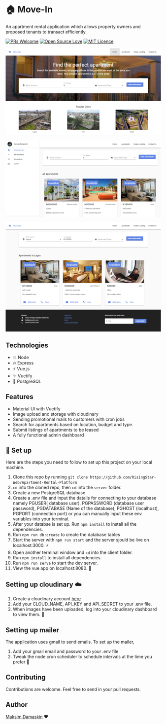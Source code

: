 # :house: Move-In
An apartment rental application which allows property owners and proposed tenants to transact efficiently.

[![PRs Welcome](https://img.shields.io/badge/PRs-welcome-brightgreen.svg?style=flat-square)](http://makeapullrequest.com)
[![Open Source Love](https://badges.frapsoft.com/os/v1/open-source.svg?v=103)](https://github.com/ellerbrock/open-source-badges/)
[![MIT Licence](https://badges.frapsoft.com/os/mit/mit.svg?v=103)](https://opensource.org/licenses/mit-license.php)


![alt text](https://github.com/RisingStar-Web/Apartment-Rental-Application/blob/master/screenshots/home.png "Homepage screenshot")

![alt text](https://github.com/RisingStar-Web/Apartment-Rental-Application/blob/master/screenshots/dashboard.PNG "Dashboard screenshott")

![alt text](https://github.com/RisingStar-Web/Apartment-Rental-Application/blob/master/screenshots/search_results.png "SearchResult screenshott")

## Technologies
- :boom: Node
- :fire: Express
- :zap: Vue.js
- :sparkles: Vuetify
- :elephant: PostgreSQL

## Features
- Material UI with Vuetify
- Image upload and storage with cloudinary
- Sending promotional mails to customers with cron jobs
- Search for apartments based on location, budget and type.
- Submit listings of apartments to be leased
- A fully functional admin dashboard

## :book: Set up
Here are the steps you need to follow to set up this project on your local machine.
1. Clone this repo by running `git clone https://github.com/RisingStar-Web/Apartment-Rental-Platform`
2. `cd` into the cloned repo, then `cd` into the `server` folder.
3. Create a new PostgreSQL database
4. Create a .env file and input the datails for connecting to your database namely PGUSER( database user), PGPASSWORD (database user password),
PGDATABASE (Name of the database), PGHOST (localhost), PGPORT (connection port) or you can manually input these env variables into your terminal.
5. After your databse is set up. Run `npm install` to install all the dependencies.
6. Run `npm run db:create` to create the database tables
7. Start the server with `npm run start` and the server sjould be live on localhost:3000. :zap:
8. Open another terminal window and `cd` into the client folder.
9. Run `npm install` to install all dependencies.
10. Run `npm run serve` to start the dev server.
11. View the vue app on localhost:8080. :tada:

## Setting up  cloudinary :cloud:
1. Create a cloudinary account [here](https://cloudinary.com/)
2. Add your CLOUD_NAME, API_KEY and API_SECRET to your .env file.
3. When images have been uploaded, log into your cloudinary dashboard to view them. :tada:

## Setting up mailer
The application uses gmail to send emails. To set up the mailer,
1. Add your gmail email and password to your .env file
2. Tweak the node cron scheduler to schedule intervals at the time you prefer :tada:

## Contributing
Contributions are welcome. Feel free to send in your pull requests.

## Author
[Maksim Damaskin](https://github.com/RisingStar-Web) :heart:
